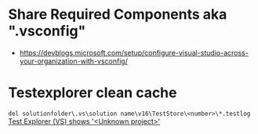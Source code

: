 # Share Required Components aka ".vsconfig"

- https://devblogs.microsoft.com/setup/configure-visual-studio-across-your-organization-with-vsconfig/

# Testexplorer clean cache
```del solutionfolder\.vs\solution name\v16\TestStore\<number>\*.testlog```
[Test Explorer (VS) shows '&lt;Unknown project&gt;'](https://stackoverflow.com/questions/59391984/test-explorer-vs-shows-unknown-project)
